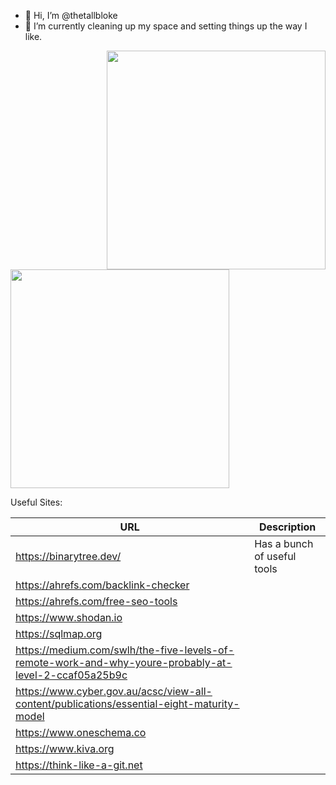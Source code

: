 - 👋 Hi, I’m @thetallbloke
- 🌱 I’m currently cleaning up my space and setting things up the way I like.

<!---
- 👀 I’m interested in ...
- 💞️ I’m looking to collaborate on ...
- 📫 How to reach me ...
--->

<!---
thetallbloke/thetallbloke is a ✨ special ✨ repository because its `README.md` (this file) appears on your GitHub profile.
You can click the Preview link to take a look at your changes.
--->

<div>
<a href="https://github.com/anuraghazra/github-readme-stats"><img src="https://github-readme-stats.vercel.app/api?username=thetallbloke&theme=dark&show_icons=true" width="350" align="right" /></a>
<a href="https://git.io/streak-stats"><img src="http://github-readme-streak-stats.herokuapp.com?user=thetallbloke&theme=highcontrast&hide_border=true" width="350" /></a>
</div>

Useful Sites:
<table>
  <thead><tr><th>URL</th><th>Description</th></tr></thead>
    <tr><td><a href='https://binarytree.dev/' target='_blank'>https://binarytree.dev/<a></td><td>Has a bunch of useful tools</td></tr>
    <tr><td><a href='https://ahrefs.com/backlink-checker' target='_blank'>https://ahrefs.com/backlink-checker<a></td><td></td></tr>
    <tr><td><a href='https://ahrefs.com/free-seo-tools' target='_blank'>https://ahrefs.com/free-seo-tools<a></td><td></td></tr>
    <tr><td><a href='https://www.shodan.io' target='_blank'>https://www.shodan.io<a></td><td></td></tr>
    <tr><td><a href='https://sqlmap.org' target='_blank'>https://sqlmap.org<a></td><td></td></tr>
    <tr><td><a href='https://medium.com/swlh/the-five-levels-of-remote-work-and-why-youre-probably-at-level-2-ccaf05a25b9c' target='_blank'>https://medium.com/swlh/the-five-levels-of-remote-work-and-why-youre-probably-at-level-2-ccaf05a25b9c<a></td><td></td></tr>
    <tr><td><a href='https://www.cyber.gov.au/acsc/view-all-content/publications/essential-eight-maturity-model' target='_blank'>https://www.cyber.gov.au/acsc/view-all-content/publications/essential-eight-maturity-model<a></td><td></td></tr>
    <tr><td><a href='https://www.oneschema.co' target='_blank'>https://www.oneschema.co<a></td><td></td></tr>
    <tr><td><a href='https://www.kiva.org' target='_blank'>https://www.kiva.org<a></td><td></td></tr>
    <tr><td><a href='https://think-like-a-git.net' target='_blank'>https://think-like-a-git.net<a></td><td></td></tr>
  <tfoot><tr><td></td><td></td></tr></tfoot>
</table>

